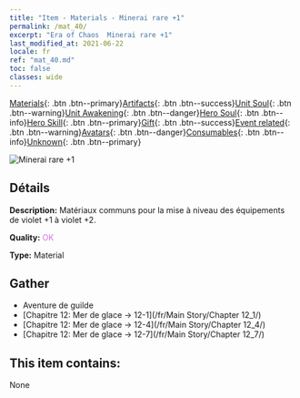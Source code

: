 ```yaml
---
title: "Item - Materials - Minerai rare +1"
permalink: /mat_40/
excerpt: "Era of Chaos  Minerai rare +1"
last_modified_at: 2021-06-22
locale: fr
ref: "mat_40.md"
toc: false
classes: wide
---
```

 [Materials](/ItemsFR/){: .btn .btn--primary}[Artifacts](/ItemsFR/Artifacts/){: .btn .btn--success}[Unit Soul](/ItemsFR/UnitSoul/){: .btn .btn--warning}[Unit Awakening](/ItemsFR/UnitAwakening/){: .btn .btn--danger}[Hero Soul](/ItemsFR/HeroSoul/){: .btn .btn--info}[Hero Skill](/ItemsFR/HeroSkill/){: .btn .btn--primary}[Gift](/ItemsFR/Gift/){: .btn .btn--success}[Event related](/ItemsFR/Events/){: .btn .btn--warning}[Avatars](/ItemsFR/Avatars/){: .btn .btn--danger}[Consumables](/ItemsFR/Consumables/){: .btn .btn--info}[Unknown](/ItemsFR/Unknown/){: .btn .btn--primary}

 ![Minerai rare +1](/images/t/i_cailiao_kuangshi2.png)

## Détails
 **Description:** Matériaux communs pour la mise à niveau des équipements de violet +1 à violet +2.

 **Quality:** <span style="color: #DA70D6">OK</span>

 **Type:** Material

## Gather

*    Aventure de guilde 
*    [Chapitre 12: Mer de glace -> 12-1](/fr/Main Story/Chapter 12_1/) 
*    [Chapitre 12: Mer de glace -> 12-4](/fr/Main Story/Chapter 12_4/) 
*    [Chapitre 12: Mer de glace -> 12-7](/fr/Main Story/Chapter 12_7/) 

## This item contains:

  None

